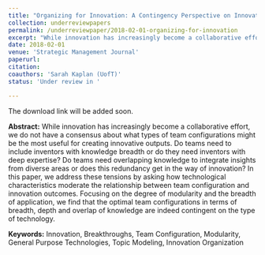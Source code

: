 ```yaml
---
title: "Organizing for Innovation: A Contingency Perspective on Innovative Team Composition"
collection: underreviewpapers
permalink: /underreviewpaper/2018-02-01-organizing-for-innovation
excerpt: "While innovation has increasingly become a collaborative effort, we do not have a consensus about what types of team configurations might be the most useful for creating innovative outputs. Do teams need to include inventors with knowledge breadth or do they need inventors with deep expertise? Do teams need overlapping knowledge to integrate insights from diverse areas or does this redundancy get in the way of innovation? In this paper, we address these tensions by ..."
date: 2018-02-01
venue: 'Strategic Management Journal'
paperurl: 
citation:
coauthors: 'Sarah Kaplan (UofT)'
status: 'Under review in '

---
```

The download link will be added soon.

<b>Abstract:</b> While innovation has increasingly become a collaborative effort, we do not have a consensus about what types of team configurations might be the most useful for creating innovative outputs. Do teams need to include inventors with knowledge breadth or do they need inventors with deep expertise? Do teams need overlapping knowledge to integrate insights from diverse areas or does this redundancy get in the way of innovation? In this paper, we address these tensions by asking how technological characteristics moderate the relationship between team configuration and innovation outcomes. Focusing on the degree of modularity and the breadth of application, we find that the optimal team configurations in terms of breadth, depth and overlap of knowledge are indeed contingent on the type of technology.

<b>Keywords:</b> Innovation, Breakthroughs, Team Configuration, Modularity, General Purpose Technologies, Topic Modeling, Innovation Organization
